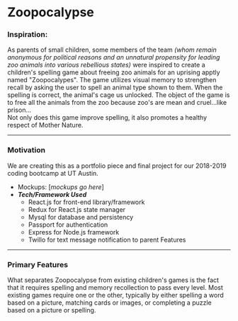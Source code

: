 # Zoopocalypse
### Inspiration:
As parents of small children, some members of the team *(whom remain anonymous for political reasons and an unnatural propensity for leading zoo animals into various rebellious states)* were inspired to create a children's spelling game about freeing zoo animals for an uprising apptly named "Zoopocalypes". The game utilizes visual memory to strengthen recall by asking the user to spell an animal type shown to them. When the spelling is correct, the animal's cage us unlocked. The object of the game is to free all the animals from the zoo because zoo's are mean and cruel...like prison... <br>
Not only does this game improve spelling, it also promotes a healthy respect of Mother Nature.
<hr>

### Motivation
We are creating this as a portfolio piece and final project for our 2018-2019 coding bootcamp at UT Austin.

 - Mockups: [*mockups go here*]
 - ***Tech/Framework Used***
    - React.js for front-end library/framework
    - Redux for React.js state manager
    - Mysql for database and persistency
    - Passport for authentication
    - Express for Node.js framework
    - Twillo for text message notification to parent
Features
<hr>

### Primary Features 
What separates Zoopocalypse from existing children's games is the fact that it requires spelling and memory recollection to pass every level. Most existing games require one or the other, typically by either spelling a word based on a picture, matching cards or images, or completing a puzzle based on a picture or spelling.